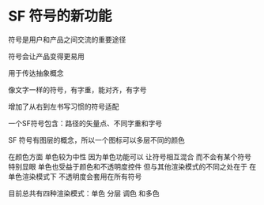 # SF 符号的新功能

符号是用户和产品之间交流的重要途径

符号会让产品变得更易用

用于传达抽象概念

像文字一样的符号，有字重，能对齐，有字号

增加了从右到左书写习惯的符号适配

一个SF符号包含：路径的矢量点、不同字重和字号

SF 符号有图层的概念，所以一个图标可以多层不同的颜色

在颜色方面 单色较为中性 因为单色功能可以 让符号相互混合 而不会有某个符号特别显眼
单色也受益于颜色和不透明度控件 但与其他渲染模式的不同之处在于 在单色渲染模式下 不透明度会套用在所有符号

目前总共有四种渲染模式：单色 分层 调色 和多色